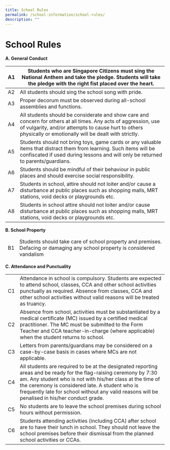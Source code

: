 ```yaml
---
title: School Rules
permalink: /school-information/school-rules/
description: ""
---
```

# School Rules

**A. General Conduct**

<table>
<thead>
  <tr>
    <th>A1</th>
    <th>Students who are Singapore Citizens must sing the National Anthem and take the pledge. Students will take the pledge with the right fist placed over the heart. </th>
  </tr>
</thead>
<tbody>
  <tr>
    <td>A2</td>
    <td>All students should sing the school song with pride.</td>
  </tr>
  <tr>
    <td>A3</td>
    <td>Proper decorum must be observed during all-school assemblies and functions.</td>
  </tr>
  <tr>
    <td>A4</td>
    <td>All students should be considerate and show care and concern for others at all times. Any acts of aggression, use of vulgarity, and/or attempts to cause hurt to others physically or emotionally will be dealt with strictly.</td>
  </tr>
  <tr>
    <td>A5</td>
    <td>Students should not bring toys, game cards or any valuable items that distract them from learning. Such items will be confiscated if used during lessons and will only be returned to parents/guardians.</td>
  </tr>
  <tr>
    <td>A6</td>
    <td>Students should be mindful of their behaviour in public places and should exercise social responsibility.</td>
  </tr>
  <tr>
    <td>A7</td>
    <td>Students in school, attire should not loiter and/or cause a disturbance at public places such as shopping malls, MRT stations, void decks or playgrounds etc.</td>
  </tr>
  <tr>
    <td>A8</td>
    <td>Students in school attire should not loiter and/or cause disturbance at public places such as shopping malls, MRT stations, void decks or playgrounds etc.</td>
  </tr>
</tbody>
</table>

**B. School Property**

<table>
<thead>
  <tr>
    <td>B1</td>
    <td>Students should take care of school property and premises. Defacing or damaging any school property is considered vandalism</td>
  </tr>
</thead>
</table>

**C. Attendance and Punctuality**

<table>
<tbody>
  <tr>
    <td>C1</td>
    <td>Attendance in school is compulsory. Students are expected to attend school, classes, CCA and other school activities punctually as required. Absence from classes, CCA and other school activities without valid reasons will be treated as truancy.</td>
  </tr>
  <tr>
    <td>C2</td>
    <td>Absence from school, activities must be substantiated by a medical certificate (MC) issued by a certified medical practitioner. The MC must be submitted to the Form Teacher and CCA teacher-in-charge (where applicable) when the student returns to school.</td>
  </tr>
  <tr>
    <td>C3</td>
    <td>Letters from parents/guardians may be considered on a case-by-case basis in cases where MCs are not applicable.</td>
  </tr>
  <tr>
    <td>C4</td>
    <td>All students are required to be at the designated reporting areas and be ready for the flag-raising ceremony by 7:30 am. Any student who is not with his/her class at the time of the ceremony is considered late. A student who is frequently late for school without any valid reasons will be penalised in his/her conduct grade.</td>
  </tr>
  <tr>
    <td>C5</td>
    <td>No students are to leave the school premises during school hours without permission.</td>
  </tr>
  <tr>
    <td>C6</td>
    <td>Students attending activities (including CCA) after school are to have their lunch in school. They should not leave the school premises before their dismissal from the planned school activities or CCAs.</td>
  </tr>
</tbody>
</table>

